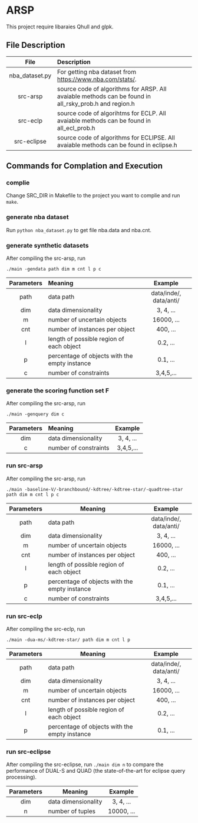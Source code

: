 # ARSP

This project require libaraies Qhull and glpk.

## File Description

|File|Description|
|:---:|:---|
|nba_dataset.py|For getting nba dataset from https://www.nba.com/stats/.|
|src-arsp|source code of algorithms for ARSP. All avaiable methods can be found in all_rsky_prob.h and region.h|
|src-eclp|source code of algorihtms for ECLP. All avaiable methods can be found in all_ecl_prob.h|
|src-eclipse|source code of algorithms for ECLIPSE. All avaiable methods can be found in eclipse.h|

## Commands for Complation and Execution

### complie

Change SRC_DIR in Makefile to the project you want to complie and run `make`.

### generate nba dataset

Run `python nba_dataset.py` to get file nba.data and nba.cnt.

### generate synthetic datasets

After compiling the src-arsp, run
```
./main -gendata path dim m cnt l p c
```
|Parameters|Meaning|Example|
|:---:|:---|:---:|
|path|data path|data/inde/, data/anti/|
|dim|data dimensionality|3, 4, ...|
|m|number of uncertain objects|16000, ...|
|cnt|number of instances per object|400, ...|
|l|length of possible region of each object|0.2, ...|
|p|percentage of objects with the empty instance|0.1, ...|
|c|number of constraints|3,4,5,...|

### generate the scoring function set F

After compiling the src-arsp, run
```
./main -genquery dim c
```
|Parameters|Meaning|Example|
|:---:|:---|:---:|
|dim|data dimensionality|3, 4, ...|
|c|number of constraints|3,4,5,...|

### run src-arsp

After compiling the src-arsp, run
```
./main -baseline-V/-branchbound/-kdtree/-kdtree-star/-quadtree-star path dim m cnt l p c
```
|Parameters|Meaning|Example|
|:---:|---|:---:|
|path|data path|data/inde/, data/anti/|
|dim|data dimensionality|3, 4, ...|
|m|number of uncertain objects|16000, ...|
|cnt|number of instances per object|400, ...|
|l|length of possible region of each object|0.2, ...|
|p|percentage of objects with the empty instance|0.1, ...|
|c|number of constraints|3,4,5,...|

### run src-eclp

After compiling the src-eclp, run
```
./main -dua-ms/-kdtree-star/ path dim m cnt l p
```
|Parameters|Meaning|Example|
|:---:|---|:---:|
|path|data path|data/inde/, data/anti/|
|dim|data dimensionality|3, 4, ...|
|m|number of uncertain objects|16000, ...|
|cnt|number of instances per object|400, ...|
|l|length of possible region of each object|0.2, ...|
|p|percentage of objects with the empty instance|0.1, ...|

### run src-eclipse

After compiling the src-eclipse, run `./main dim n` to compare the performance of DUAL-S and QUAD (the state-of-the-art for eclipse query processing).

|Parameters|Meaning|Example|
|:---:|---|:---:|
|dim|data dimensionality|3, 4, ...|
|n|number of tuples|10000, ...|